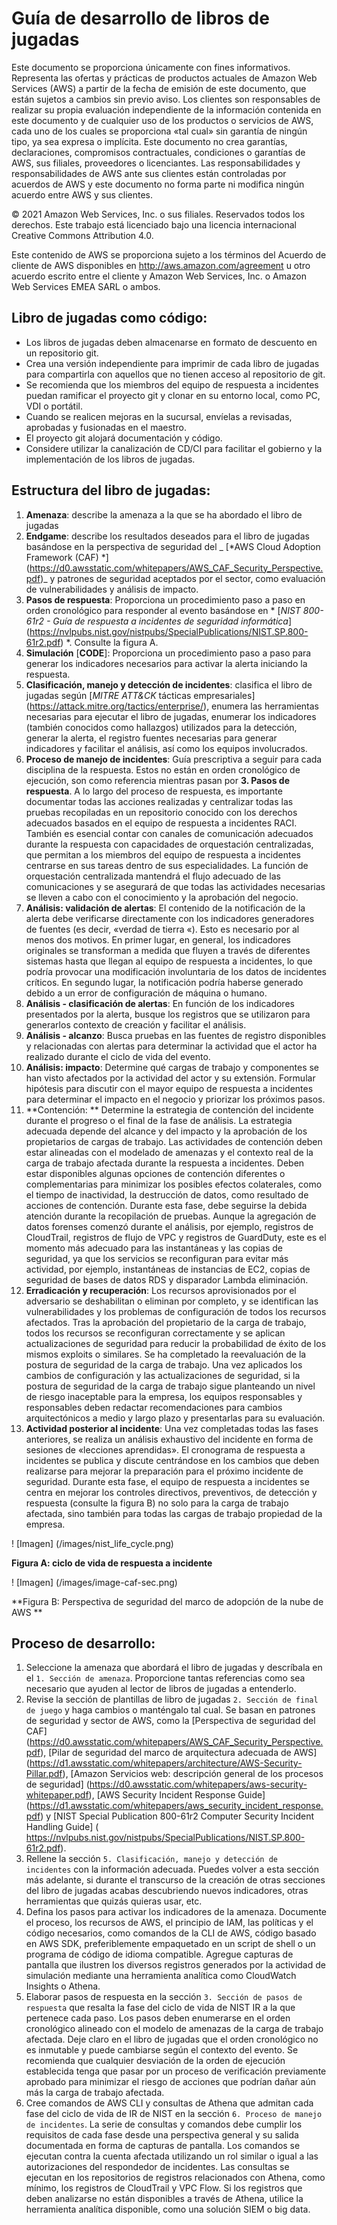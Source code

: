 # Guía de desarrollo de libros de jugadas
Este documento se proporciona únicamente con fines informativos. Representa las ofertas y prácticas de productos actuales de Amazon Web Services (AWS) a partir de la fecha de emisión de este documento, que están sujetos a cambios sin previo aviso. Los clientes son responsables de realizar su propia evaluación independiente de la información contenida en este documento y de cualquier uso de los productos o servicios de AWS, cada uno de los cuales se proporciona «tal cual» sin garantía de ningún tipo, ya sea expresa o implícita. Este documento no crea garantías, declaraciones, compromisos contractuales, condiciones o garantías de AWS, sus filiales, proveedores o licenciantes. Las responsabilidades y responsabilidades de AWS ante sus clientes están controladas por acuerdos de AWS y este documento no forma parte ni modifica ningún acuerdo entre AWS y sus clientes.

© 2021 Amazon Web Services, Inc. o sus filiales. Reservados todos los derechos. Este trabajo está licenciado bajo una licencia internacional Creative Commons Attribution 4.0.

Este contenido de AWS se proporciona sujeto a los términos del Acuerdo de cliente de AWS disponibles en http://aws.amazon.com/agreement u otro acuerdo escrito entre el cliente y Amazon Web Services, Inc. o Amazon Web Services EMEA SARL o ambos.

## Libro de jugadas como código:

* Los libros de jugadas deben almacenarse en formato de descuento en un repositorio git.
* Crea una versión independiente para imprimir de cada libro de jugadas para compartirla con aquellos que no tienen acceso al repositorio de git.
* Se recomienda que los miembros del equipo de respuesta a incidentes puedan ramificar el proyecto git y clonar en su entorno local, como PC, VDI o portátil.
* Cuando se realicen mejoras en la sucursal, envíelas a revisadas, aprobadas y fusionadas en el maestro.
* El proyecto git alojará documentación y código.
* Considere utilizar la canalización de CD/CI para facilitar el gobierno y la implementación de los libros de jugadas.

## Estructura del libro de jugadas:

1. **Amenaza**: describe la amenaza a la que se ha abordado el libro de jugadas
2. **Endgame**: describe los resultados deseados para el libro de jugadas basándose en la perspectiva de seguridad del _ [*AWS Cloud Adoption Framework (CAF) *] (https://d0.awsstatic.com/whitepapers/AWS_CAF_Security_Perspective.pdf)_ y patrones de seguridad aceptados por el sector, como evaluación de vulnerabilidades y análisis de impacto.
3. **Pasos de respuesta**: Proporciona un procedimiento paso a paso en orden cronológico para responder al evento basándose en * [_NIST 800-61r2 - Guía de respuesta a incidentes de seguridad informática_] (https://nvlpubs.nist.gov/nistpubs/SpecialPublications/NIST.SP.800-61r2.pdf) *. Consulte la figura A.
4. **Simulación** [**CODE**]: Proporciona un procedimiento paso a paso para generar los indicadores necesarios para activar la alerta iniciando la respuesta.
5. **Clasificación, manejo y detección de incidentes**: clasifica el libro de jugadas según [*_MITRE ATT&CK_* tácticas empresariales] (https://attack.mitre.org/tactics/enterprise/), enumera las herramientas necesarias para ejecutar el libro de jugadas, enumerar los indicadores (también conocidos como hallazgos) utilizados para la detección, generar la alerta, el registro fuentes necesarias para generar indicadores y facilitar el análisis, así como los equipos involucrados.
6. **Proceso de manejo de incidentes**: Guía prescriptiva a seguir para cada disciplina de la respuesta. Estos no están en orden cronológico de ejecución, son como referencia mientras pasan por **3. Pasos de respuesta**. A lo largo del proceso de respuesta, es importante documentar todas las acciones realizadas y centralizar todas las pruebas recopiladas en un repositorio conocido con los derechos adecuados basados en el equipo de respuesta a incidentes RACI. También es esencial contar con canales de comunicación adecuados durante la respuesta con capacidades de orquestación centralizadas, que permitan a los miembros del equipo de respuesta a incidentes centrarse en sus tareas dentro de sus especialidades. La función de orquestación centralizada mantendrá el flujo adecuado de las comunicaciones y se asegurará de que todas las actividades necesarias se lleven a cabo con el conocimiento y la aprobación del negocio.
1. **Análisis: validación de alertas**: El contenido de la notificación de la alerta debe verificarse directamente con los indicadores generadores de fuentes (es decir, «verdad de tierra «). Esto es necesario por al menos dos motivos. En primer lugar, en general, los indicadores originales se transforman a medida que fluyen a través de diferentes sistemas hasta que llegan al equipo de respuesta a incidentes, lo que podría provocar una modificación involuntaria de los datos de incidentes críticos. En segundo lugar, la notificación podría haberse generado debido a un error de configuración de máquina o humano.
2. **Análisis - clasificación de alertas**: En función de los indicadores presentados por la alerta, busque los registros que se utilizaron para generarlos contexto de creación y facilitar el análisis.
3. **Análisis - alcanzo**: Busca pruebas en las fuentes de registro disponibles y relacionadas con alertas para determinar la actividad que el actor ha realizado durante el ciclo de vida del evento.
4. **Análisis: impacto**: Determine qué cargas de trabajo y componentes se han visto afectados por la actividad del actor y su extensión. Formular hipótesis para discutir con el mayor equipo de respuesta a incidentes para determinar el impacto en el negocio y priorizar los próximos pasos.
5. **Contención: ** Determine la estrategia de contención del incidente durante el progreso o el final de la fase de análisis. La estrategia adecuada depende del alcance y del impacto y la aprobación de los propietarios de cargas de trabajo. Las actividades de contención deben estar alineadas con el modelado de amenazas y el contexto real de la carga de trabajo afectada durante la respuesta a incidentes. Deben estar disponibles algunas opciones de contención diferentes o complementarias para minimizar los posibles efectos colaterales, como el tiempo de inactividad, la destrucción de datos, como resultado de acciones de contención. Durante esta fase, debe seguirse la debida atención durante la recopilación de pruebas. Aunque la agregación de datos forenses comenzó durante el análisis, por ejemplo, registros de CloudTrail, registros de flujo de VPC y registros de GuardDuty, este es el momento más adecuado para las instantáneas y las copias de seguridad, ya que los servicios se reconfiguran para evitar más actividad, por ejemplo, instantáneas de instancias de EC2, copias de seguridad de bases de datos RDS y disparador Lambda eliminación.
6. **Erradicación y recuperación**: Los recursos aprovisionados por el adversario se deshabilitan o eliminan por completo, y se identifican las vulnerabilidades y los problemas de configuración de todos los recursos afectados. Tras la aprobación del propietario de la carga de trabajo, todos los recursos se reconfiguran correctamente y se aplican actualizaciones de seguridad para reducir la probabilidad de éxito de los mismos exploits o similares. Se ha completado la reevaluación de la postura de seguridad de la carga de trabajo. Una vez aplicados los cambios de configuración y las actualizaciones de seguridad, si la postura de seguridad de la carga de trabajo sigue planteando un nivel de riesgo inaceptable para la empresa, los equipos responsables y responsables deben redactar recomendaciones para cambios arquitectónicos a medio y largo plazo y presentarlas para su evaluación.
7. **Actividad posterior al incidente**: Una vez completadas todas las fases anteriores, se realiza un análisis exhaustivo del incidente en forma de sesiones de «lecciones aprendidas». El cronograma de respuesta a incidentes se publica y discute centrándose en los cambios que deben realizarse para mejorar la preparación para el próximo incidente de seguridad. Durante esta fase, el equipo de respuesta a incidentes se centra en mejorar los controles directivos, preventivos, de detección y respuesta (consulte la figura B) no solo para la carga de trabajo afectada, sino también para todas las cargas de trabajo propiedad de la empresa.

! [Imagen] (/images/nist_life_cycle.png)

**Figura A: ciclo de vida de respuesta a incidente**


! [Imagen] (/images/image-caf-sec.png)

**Figura B: Perspectiva de seguridad del marco de adopción de la nube de AWS **

## Proceso de desarrollo:

1. Seleccione la amenaza que abordará el libro de jugadas y descríbala en el ```1. Sección de amenaza```. Proporcione tantas referencias como sea necesario que ayuden al lector de libros de jugadas a entenderlo.
2. Revise la sección de plantillas de libro de jugadas ```2. Sección de final de juego``` y haga cambios o manténgalo tal cual. Se basan en patrones de seguridad y sector de AWS, como la [Perspectiva de seguridad del CAF] (https://d0.awsstatic.com/whitepapers/AWS_CAF_Security_Perspective.pdf), [Pilar de seguridad del marco de arquitectura adecuada de AWS] (https://d1.awsstatic.com/whitepapers/architecture/AWS-Security-Pillar.pdf), [Amazon Servicios web: descripción general de los procesos de seguridad] (https://d0.awsstatic.com/whitepapers/aws-security-whitepaper.pdf), [AWS Security Incident Response Guide] (https://d1.awsstatic.com/whitepapers/aws_security_incident_response.pdf) y [NIST Special Publication 800-61r2 Computer Security Incident Handling Guide] ( https://nvlpubs.nist.gov/nistpubs/SpecialPublications/NIST.SP.800-61r2.pdf).
3. Rellene la sección ```5. Clasificación, manejo y detección de incidentes``` con la información adecuada. Puedes volver a esta sección más adelante, si durante el transcurso de la creación de otras secciones del libro de jugadas acabas descubriendo nuevos indicadores, otras herramientas que quizás quieras usar, etc.
4. Defina los pasos para activar los indicadores de la amenaza. Documente el proceso, los recursos de AWS, el principio de IAM, las políticas y el código necesarios, como comandos de la CLI de AWS, código basado en AWS SDK, preferiblemente empaquetado en un script de shell o un programa de código de idioma compatible. Agregue capturas de pantalla que ilustren los diversos registros generados por la actividad de simulación mediante una herramienta analítica como CloudWatch Insights o Athena.
5. Elaborar pasos de respuesta en la sección ```3. Sección de pasos de respuesta``` que resalta la fase del ciclo de vida de NIST IR a la que pertenece cada paso. Los pasos deben enumerarse en el orden cronológico alineado con el modelo de amenazas de la carga de trabajo afectada. Deje claro en el libro de jugadas que el orden cronológico no es inmutable y puede cambiarse según el contexto del evento. Se recomienda que cualquier desviación de la orden de ejecución establecida tenga que pasar por un proceso de verificación previamente aprobado para minimizar el riesgo de acciones que podrían dañar aún más la carga de trabajo afectada.
6. Cree comandos de AWS CLI y consultas de Athena que admitan cada fase del ciclo de vida de IR de NIST en la sección ```6. Proceso de manejo de incidentes```. La serie de consultas y comandos debe cumplir los requisitos de cada fase desde una perspectiva general y su salida documentada en forma de capturas de pantalla. Los comandos se ejecutan contra la cuenta afectada utilizando un rol similar o igual a las autorizaciones del respondedor de incidentes. Las consultas se ejecutan en los repositorios de registros relacionados con Athena, como mínimo, los registros de CloudTrail y VPC Flow. Si los registros que deben analizarse no están disponibles a través de Athena, utilice la herramienta analítica disponible, como una solución SIEM o big data.